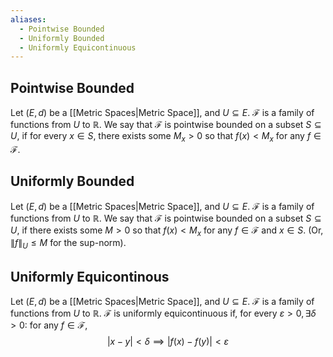 ```yaml
---
aliases:
  - Pointwise Bounded
  - Uniformly Bounded
  - Uniformly Equicontinuous
---
```

## Pointwise Bounded
Let $(E,d)$ be a [[Metric Spaces|Metric Space]], and $U\subseteq E$. $\mathcal{F}$ is a family of functions from $U$ to $\mathbb{R}$. We say that $\mathcal{F}$ is pointwise bounded on a subset $S\subseteq U$, if for every $x\in S$, there exists some $M_x>0$ so that $f(x)<M_x$ for any $f\in\mathcal{F}$.
## Uniformly Bounded
Let $(E,d)$ be a [[Metric Spaces|Metric Space]], and $U\subseteq E$. $\mathcal{F}$ is a family of functions from $U$ to $\mathbb{R}$. We say that $\mathcal{F}$ is pointwise bounded on a subset $S\subseteq U$, if there exists some $M>0$ so that $f(x)<M_x$ for any $f\in\mathcal{F}$ and $x\in S$.
(Or, $\| f \|_U\leq M$ for the sup-norm).
## Uniformly Equicontinous
Let $(E,d)$ be a [[Metric Spaces|Metric Space]], and $U\subseteq E$. $\mathcal{F}$ is a family of functions from $U$ to $\mathbb{R}$. $\mathcal{F}$ is uniformly equicontinuous if, for every $\varepsilon>0,\exists\delta>0$: for any $f\in\mathcal{F}$,
$$
|x-y|<\delta\implies |f(x)-f(y)|<\varepsilon
$$
